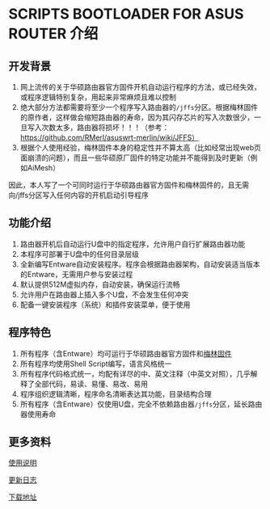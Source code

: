# SCRIPTS BOOTLOADER FOR ASUS ROUTER 介绍

## 开发背景

1. 网上流传的关于华硕路由器官方固件开机自动运行程序的方法，或已经失效，或程序逻辑特别复杂，用起来非常麻烦且难以控制
2. 绝大部分方法都需要将至少一个程序写入路由器的`/jffs`分区。根据梅林固件的原作者，这样做会缩短路由器的寿命，因为其闪存芯片的写入次数很少，一旦写入次数太多，路由器将损坏！！！（参考：https://github.com/RMerl/asuswrt-merlin/wiki/JFFS）
3. 根据个人使用经验，梅林固件本身的稳定性并不算太高（比如经常出现web页面崩溃的问题），而且一些华硕原厂固件的特定功能并不能得到及时更新（例如AiMesh）

因此，本人写了一个可同时运行于华硕路由器官方固件和梅林固件的，且无需向/jffs分区写入任何内容的开机启动引导程序

## 功能介绍

1. 路由器开机后自动运行U盘中的指定程序，允许用户自行扩展路由器功能
2. 本程序可部署于U盘中的任何目录层级
3. 全新编写Entware自动安装程序。程序会根据路由器架构，自动安装适当版本的Entware，无需用户参与安装过程
4. 默认提供512M虚拟内存，自动安装，确保运行流畅
5. 允许用户在路由器上插入多个U盘，不会发生任何冲突
6. 配备一键安装程序（系统）和插件安装菜单，便于使用

## 程序特色

1. 所有程序（含Entware）均可运行于华硕路由器官方固件和[梅林固件](https://asuswrt.lostrealm.ca/)
2. 所有程序均使用Shell Script编写，语言风格统一
3. 所有程序代码格式统一，均配有详尽的中、英文注释（中英文对照），几乎解释了全部代码，易读、易懂、易改、易用
4. 程序组织逻辑清晰，程序命名清晰表达其功能，目录结构合理
5. 所有程序（含Entware）仅使用U盘，完全不依赖路由器`/jffs`分区，延长路由器使用寿命

## 更多资料

[使用说明](https://github.com/JACK-THINK/SCRIPTS-BOOTLOADER-FOR-ASUS-ROUTER/blob/master/How_to_Use.md)

[更新日志](https://github.com/JACK-THINK/SCRIPTS-BOOTLOADER-FOR-ASUS-ROUTER/blob/master/ChangeLog.md)

[下载地址](https://github.com/JACK-THINK/SCRIPTS-BOOTLOADER-FOR-ASUS-ROUTER/releases)
